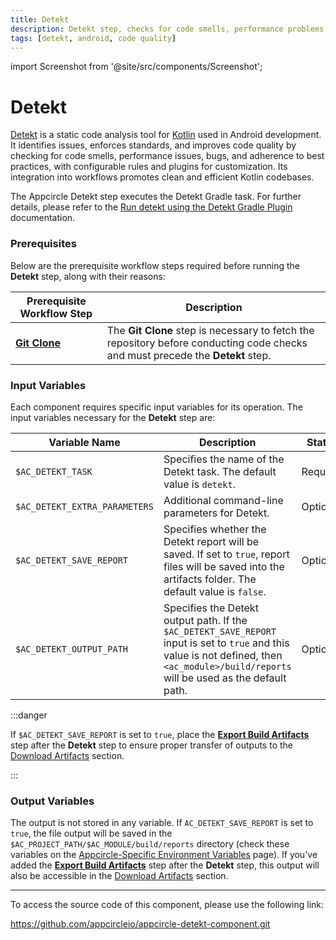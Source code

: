 ```yaml
---
title: Detekt
description: Detekt step, checks for code smells, performance problems, bugs, and adherence to best practices, offering configurable rules and plugins for customization.
tags: [detekt, android, code quality]
---
```


import Screenshot from '@site/src/components/Screenshot';

# Detekt

[Detekt](https://detekt.dev/) is a static code analysis tool for [Kotlin](https://kotlinlang.org/) used in Android development. It identifies issues, enforces standards, and improves code quality by checking for code smells, performance issues, bugs, and adherence to best practices, with configurable rules and plugins for customization. Its integration into workflows promotes clean and efficient Kotlin codebases.

The Appcircle Detekt step executes the Detekt Gradle task. For further details, please refer to the [Run detekt using the Detekt Gradle Plugin](https://detekt.dev/docs/gettingstarted/gradle/) documentation.

### Prerequisites

Below are the prerequisite workflow steps required before running the **Detekt** step, along with their reasons:

| Prerequisite Workflow Step                      | Description                                     |
|-------------------------------------------------|-------------------------------------------------|
| [**Git Clone**](https://docs.appcircle.io/workflows/common-workflow-steps/git-clone) | The **Git Clone** step is necessary to fetch the repository before conducting code checks and must precede the **Detekt** step. |

<Screenshot url='https://cdn.appcircle.io/docs/assets/android-workflow-components-detekt_1.png'/>

### Input Variables

Each component requires specific input variables for its operation. The input variables necessary for the **Detekt** step are:

<Screenshot url='https://cdn.appcircle.io/docs/assets/android-workflow-components-detekt_2.png'/>

| Variable Name                 | Description                                    | Status |
|-------------------------------|------------------------------------------------|--------|
| `$AC_DETEKT_TASK`             | Specifies the name of the Detekt task. The default value is `detekt`. | Required |
| `$AC_DETEKT_EXTRA_PARAMETERS` | Additional command-line parameters for Detekt. | Optional |
| `$AC_DETEKT_SAVE_REPORT`      | Specifies whether the Detekt report will be saved. If set to `true`, report files will be saved into the artifacts folder. The default value is `false`. | Optional |
| `$AC_DETEKT_OUTPUT_PATH`      | Specifies the Detekt output path. If the `$AC_DETEKT_SAVE_REPORT` input is set to `true` and this value is not defined, then `<ac_module>/build/reports` will be used as the default path. | Optional |

:::danger

If `$AC_DETEKT_SAVE_REPORT` is set to `true`, place the [**Export Build Artifacts**](https://docs.appcircle.io/workflows/common-workflow-steps/export-build-artifacts) step after the **Detekt** step to ensure proper transfer of outputs to the [Download Artifacts](https://docs.appcircle.io/workflows/common-workflow-steps/export-build-artifacts#download-exported-artifacts) section.

:::

### Output Variables

The output is not stored in any variable. If `AC_DETEKT_SAVE_REPORT` is set to `true`, the file output will be saved in the `$AC_PROJECT_PATH/$AC_MODULE/build/reports` directory (check these variables on the [Appcircle-Specific Environment Variables](https://docs.appcircle.io/environment-variables/appcircle-specific-environment-variables#ios--android-common-environment-variables) page). If you've added the [**Export Build Artifacts**](https://docs.appcircle.io/workflows/common-workflow-steps/export-build-artifacts) step after the **Detekt** step, this output will also be accessible in the [Download Artifacts](https://docs.appcircle.io/workflows/common-workflow-steps/export-build-artifacts#download-exported-artifacts) section.

---

To access the source code of this component, please use the following link:

https://github.com/appcircleio/appcircle-detekt-component.git